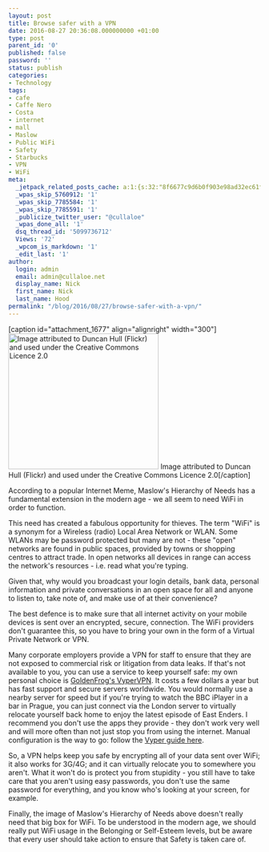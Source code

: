```yaml
---
layout: post
title: Browse safer with a VPN
date: 2016-08-27 20:36:08.000000000 +01:00
type: post
parent_id: '0'
published: false
password: ''
status: publish
categories:
- Technology
tags:
- cafe
- Caffe Nero
- Costa
- internet
- mall
- Maslow
- Public WiFi
- Safety
- Starbucks
- VPN
- WiFi
meta:
  _jetpack_related_posts_cache: a:1:{s:32:"8f6677c9d6b0f903e98ad32ec61f8deb";a:2:{s:7:"expires";i:1558799179;s:7:"payload";a:3:{i:0;a:1:{s:2:"id";i:3389;}i:1;a:1:{s:2:"id";i:1117;}i:2;a:1:{s:2:"id";i:439;}}}}
  _wpas_skip_5760912: '1'
  _wpas_skip_7785584: '1'
  _wpas_skip_7785591: '1'
  _publicize_twitter_user: "@cullaloe"
  _wpas_done_all: '1'
  dsq_thread_id: '5099736712'
  Views: '72'
  _wpcom_is_markdown: '1'
  _edit_last: '1'
author:
  login: admin
  email: admin@cullaloe.net
  display_name: Nick
  first_name: Nick
  last_name: Hood
permalink: "/blog/2016/08/27/browse-safer-with-a-vpn/"
---
```

<p>[caption id="attachment_1677" align="alignright" width="300"]<img class="wp-image-1677 size-medium" src="{{ site.baseurl }}/assets/9730894552_47507ab767_o-300x271.jpg" alt="Image attributed to Duncan Hull (Flickr) and used under the Creative Commons Licence 2.0" width="300" height="271" /> Image attributed to Duncan Hull (Flickr) and used under the Creative Commons Licence 2.0[/caption]</p>
<p>According to a popular Internet Meme, Maslow's Hierarchy of Needs has a fundamental extension in the modern age - we all seem to need WiFi in order to function.</p>
<p>This need has created a fabulous opportunity for thieves. The term "WiFi" is a synonym for a Wireless (radio) Local Area Network or WLAN. Some WLANs may be password protected but many are not - these "open" networks are found in public spaces, provided by towns or shopping centres to attract trade. In open networks all devices in range can access the network's resources - i.e. read what you're typing.</p>
<p>Given that, why would you broadcast your login details, bank data, personal information and private conversations in an open space for all and anyone to listen to, take note of, and make use of at their convenience?</p>
<p>The best defence is to make sure that all internet activity on your mobile devices is sent over an encrypted, secure, connection. The WiFi providers don't guarantee this, so you have to bring your own in the form of a Virtual Private Network or VPN.</p>
<p>Many corporate employers provide a VPN for staff to ensure that they are not exposed to commercial risk or litigation from data leaks. If that's not available to you, you can use a service to keep yourself safe: my own personal choice is <a href="https://www.goldenfrog.com/UK/vyprvpn" target="_blank">GoldenFrog's VyperVPN</a>. It costs a few dollars a year but has fast support and secure servers worldwide. You would normally use a nearby server for speed but if you're trying to watch the BBC iPlayer in a bar in Prague, you can just connect via the London server to virtually relocate yourself back home to enjoy the latest episode of East Enders. I recommend you don't use the apps they provide - they don't work very well and will more often than not just stop you from using the internet. Manual configuration is the way to go: follow the <a href="https://support.goldenfrog.com/hc/en-us/categories/200206526-VyprVPN-Manual-Setup" target="_blank">Vyper guide here</a>.</p>
<p>So, a VPN helps keep you safe by encrypting all of your data sent over WiFi; it also works for 3G/4G; and it can virtually relocate you to somewhere you aren't. What it won't do is protect you from stupidity - you still have to take care that you aren't using easy passwords, you don't use the same password for everything, and you know who's looking at your screen, for example.</p>
<p>Finally, the image of Maslow's Hierarchy of Needs above doesn't really need that big box for WiFi. To be understood in the modern age, we should really put WiFi usage in the Belonging or Self-Esteem levels, but be aware that every user should take action to ensure that Safety is taken care of.</p>
